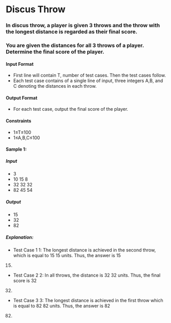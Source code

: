 # Discus Throw
### In discus throw, a player is given 3 throws and the throw with the longest distance is regarded as their final score.

### You are given the distances for all 3 throws of a player. Determine the final score of the player.

#### Input Format
- First line will contain T, number of test cases. Then the test cases follow.
- Each test case contains of a single line of input, three integers A,B, and C denoting the distances in each throw.

#### Output Format
- For each test case, output the final score of the player.

#### Constraints
- 1≤T≤100
- 1≤A,B,C≤100

#### Sample 1:

##### Input
- 3
- 10 15 8
- 32 32 32
- 82 45 54

##### Output
- 15
- 32
- 82

##### Explanation:
- Test Case 
1
1: The longest distance is achieved in the second throw, which is equal to 
15
15 units. Thus, the answer is 
15
15.

- Test Case 
2
2: In all throws, the distance is 
32
32 units. Thus, the final score is 
32
32.

- Test Case 
3
3: The longest distance is achieved in the first throw which is equal to 
82
82 units. Thus, the answer is 
82
82.